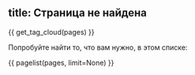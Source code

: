 title: Страница не найдена
---

{{ get_tag_cloud(pages) }}

Попробуйте найти то, что вам нужно, в этом списке:

{{ pagelist(pages, limit=None) }}
